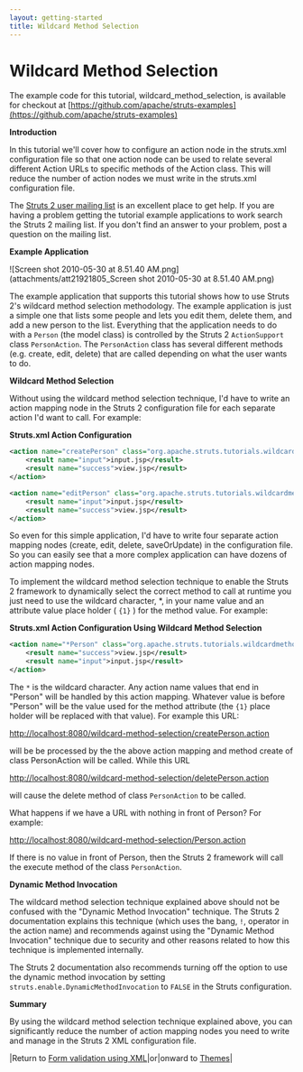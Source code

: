 ```yaml
---
layout: getting-started
title: Wildcard Method Selection
---
```

# Wildcard Method Selection

The example code for this tutorial, wildcard_method_selection, is available for checkout at [https://github.com/apache/struts-examples](https://github.com/apache/struts-examples)

__Introduction__

In this tutorial we'll cover how to configure an action node in the struts.xml configuration file so that one action node can be used to relate several different Action URLs to specific methods of the Action class. This will reduce the number of action nodes we must write in the struts.xml configuration file.

The [Struts 2 user mailing list](http://struts.apache.org/mail.html) is an excellent place to get help. If you are having a problem getting the tutorial example applications to work search the Struts 2 mailing list. If you don't find an answer to your problem, post a question on the mailing list.

__Example Application__

![Screen shot 2010-05-30 at 8.51.40 AM.png](attachments/att21921805_Screen shot 2010-05-30 at 8.51.40 AM.png)

The example application that supports this tutorial shows how to use Struts 2's wildcard method selection methodology. The example application is just a simple one that lists some people and lets you edit them, delete them, and add a new person to the list. Everything that the application needs to do with a `Person` (the model class) is controlled by the Struts 2 `ActionSupport` class `PersonAction`. The `PersonAction` class has several different methods (e.g. create, edit, delete) that are called depending on what the user wants to do.

__Wildcard Method Selection__

Without using the wildcard method selection technique, I'd have to write an action mapping node in the Struts 2 configuration file for each separate action I'd want to call. For example:

**Struts.xml Action Configuration**

```xml
<action name="createPerson" class="org.apache.struts.tutorials.wildcardmethod.action.PersonAction" method="create">
    <result name="input">input.jsp</result>
    <result name="success">view.jsp</result>
</action>

<action name="editPerson" class="org.apache.struts.tutorials.wildcardmethod.action.PersonAction" method="edit">
    <result name="input">input.jsp</result>
    <result name="success">view.jsp</result>
</action>
```

So even for this simple application, I'd have to write four separate action mapping nodes (create, edit, delete, saveOrUpdate) in the configuration file. So you can easily see that a more complex application can have dozens of action mapping nodes.

To implement the wildcard method selection technique to enable the Struts 2 framework to dynamically select the correct method to call at runtime you just need to use the wildcard character, *, in your name value and an attribute value place holder ( `{1}` ) for the method value. For example:

**Struts.xml Action Configuration Using Wildcard Method Selection**

```xml
<action name="*Person" class="org.apache.struts.tutorials.wildcardmethod.action.PersonAction" method="{1}">
    <result name="success">view.jsp</result>
    <result name="input">input.jsp</result>
</action>
```

The `*` is the wildcard character. Any action name values that end in "Person" will be handled by this action mapping. Whatever value is before "Person" will be the value used for the method attribute (the `{1}` place holder will be replaced with that value). For example this URL:

[http://localhost:8080/wildcard-method-selection/createPerson.action](http://localhost:8080/wildcard-method-selection/createPerson.action)

will be be processed by the the above action mapping and method create of class PersonAction will be called. While this URL

[http://localhost:8080/wildcard-method-selection/deletePerson.action](http://localhost:8080/wildcard-method-selection/deletePerson.action)

will cause the delete method of class `PersonAction` to be called.

What happens if we have a URL with nothing in front of Person? For example:

[http://localhost:8080/wildcard-method-selection/Person.action](http://localhost:8080/wildcard-method-selection/Person.action)

If there is no value in front of Person, then the Struts 2 framework will call the execute method of the class `PersonAction`.

__Dynamic Method Invocation__

The wildcard method selection technique explained above should not be confused with the "Dynamic Method Invocation" technique. The Struts 2 documentation explains this technique (which uses the bang, `!`, operator in the action name) and recommends against using the "Dynamic Method Invocation" technique due to security and other reasons related to how this technique is implemented internally.

The Struts 2 documentation also recommends turning off the option to use the dynamic method invocation by setting `struts.enable.DynamicMethodInvocation` to `FALSE` in the Struts configuration.

__Summary__

By using the wildcard method selection technique explained above, you can significantly reduce the number of action mapping nodes you need to write and manage in the Struts 2 XML configuration file.

|Return to [Form validation using XML](form-validation-using-xml.html)|or|onward to [Themes](themes.html)|
